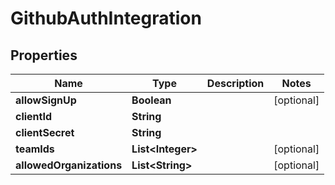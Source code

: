 

# GithubAuthIntegration


## Properties

| Name | Type | Description | Notes |
|------------ | ------------- | ------------- | -------------|
|**allowSignUp** | **Boolean** |  |  [optional] |
|**clientId** | **String** |  |  |
|**clientSecret** | **String** |  |  |
|**teamIds** | **List&lt;Integer&gt;** |  |  [optional] |
|**allowedOrganizations** | **List&lt;String&gt;** |  |  [optional] |



